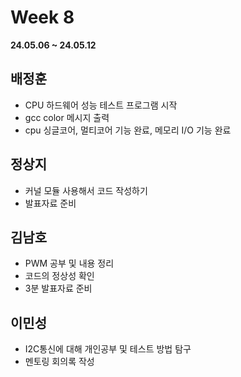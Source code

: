 # Week 8
**24.05.06 ~ 24.05.12**
   
## 배정훈   
*  CPU 하드웨어 성능 테스트 프로그램 시작   
*  gcc color 메시지 출력   
*  cpu 싱글코어, 멀티코어 기능 완료, 메모리 I/O 기능 완료  
## 정상지   
*  커널 모듈 사용해서 코드 작성하기   
*  발표자료 준비   
## 김남호   
*   PWM 공부 및 내용 정리
*   코드의 정상성 확인
*   3분 발표자료 준비
## 이민성   
*  I2C통신에 대해 개인공부 및 테스트 방법 탐구
*  멘토링 회의록 작성
